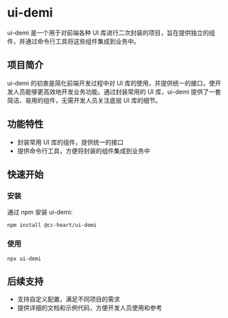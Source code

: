 # ui-demi

ui-demi 是一个用于对前端各种 UI 库进行二次封装的项目，旨在提供独立的组件，并通过命令行工具将这些组件集成到业务中。

## 项目简介

ui-demi 的初衷是简化前端开发过程中对 UI 库的使用，并提供统一的接口，使开发人员能够更高效地开发业务功能。通过封装常用的 UI 库，ui-demi 提供了一套简洁、易用的组件，无需开发人员关注底层 UI 库的细节。

## 功能特性

- 封装常用 UI 库的组件，提供统一的接口
- 提供命令行工具，方便将封装的组件集成到业务中

## 快速开始

### 安装

通过 npm 安装 ui-demi:

```shell
npm install @cc-heart/ui-demi
```

### 使用

```shell
npx ui-demi
```

## 后续支持

- 支持自定义配置，满足不同项目的需求
- 提供详细的文档和示例代码，方便开发人员使用和参考
